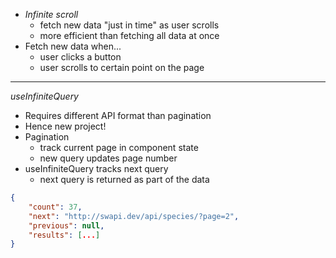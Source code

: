 - _Infinite scroll_
  - fetch new data "just in time" as user scrolls
  - more efficient than fetching all data at once
- Fetch new data when...
  - user clicks a button
  - user scrolls to certain point on the page

---

_useInfiniteQuery_

- Requires different API format than pagination
- Hence new project!
- Pagination
  - track current page in component state
  - new query updates page number
- useInfiniteQuery tracks next query
  - next query is returned as part of the data

```json
{
	"count": 37,
	"next": "http://swapi.dev/api/species/?page=2",
	"previous": null,
	"results": [...]
}
```
